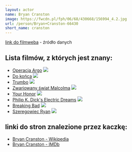 ```yaml
---
layout: actor
name: Bryan Cranston
image: https://fwcdn.pl/fph/06/68/430668/156994_4.2.jpg
url: /person/Bryan+Cranston-66430
short_name: cranston
---
```

[link do filmweba](https://www.filmweb.pl/person/Bryan+Cranston-66430) - źródło danych

## Lista filmów, z których jest znany:
- [Operacja Argo](https://www.filmweb.pl/film/Operacja+Argo-2012-614165)
![](https://fwcdn.pl/fpo/41/65/614165/7496968_1.7.webp)
- [Do końca](https://www.filmweb.pl/film/Do+ko%C5%84ca-2016-754772)
![](https://fwcdn.pl/fpo/47/72/754772/7770433_2.7.webp)
- [Trumbo](https://www.filmweb.pl/film/Trumbo-2015-725284)
![](https://fwcdn.pl/fpo/52/84/725284/7716809_1.7.webp)
- [Zwariowany świat Malcolma](https://www.filmweb.pl/serial/Zwariowany+%C5%9Bwiat+Malcolma-2000-107977)
![](https://fwcdn.pl/fpo/79/77/107977/7455553_1.7.webp)
- [Your Honor](https://www.filmweb.pl/serial/Your+Honor-2020-802175)
![](https://fwcdn.pl/fpo/21/75/802175/8054999_1.7.webp)
- [Philip K. Dick's Electric Dreams](https://www.filmweb.pl/serial/Philip+K.+Dick%27s+Electric+Dreams-2017-793839)
![](https://fwcdn.pl/fpo/38/39/793839/7827447_1.7.webp)
- [Breaking Bad](https://www.filmweb.pl/serial/Breaking+Bad-2008-430668)
![](https://fwcdn.pl/fpo/06/68/430668/7730445_2.7.webp)
- [Szeregowiec Ryan](https://www.filmweb.pl/film/Szeregowiec+Ryan-1998-179)
![](https://fwcdn.pl/fpo/01/79/179/7710998_1.7.webp)


## linki do stron znalezione przez kaczkę:
- [Bryan Cranston - Wikipedia](https://en.wikipedia.org/wiki/Bryan_Cranston)
- [Bryan Cranston - IMDb](https://www.imdb.com/name/nm0186505/)
